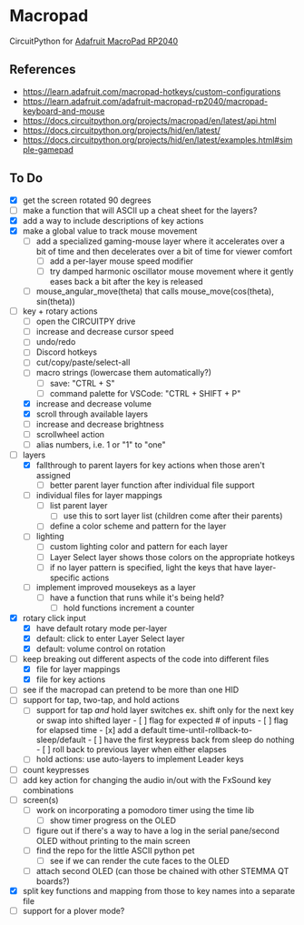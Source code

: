 # Macropad
CircuitPython for [Adafruit MacroPad RP2040](https://www.adafruit.com/product/5128)

## References
- https://learn.adafruit.com/macropad-hotkeys/custom-configurations
- https://learn.adafruit.com/adafruit-macropad-rp2040/macropad-keyboard-and-mouse
- https://docs.circuitpython.org/projects/macropad/en/latest/api.html
- https://docs.circuitpython.org/projects/hid/en/latest/
- https://docs.circuitpython.org/projects/hid/en/latest/examples.html#simple-gamepad

## To Do
- [x] get the screen rotated 90 degrees
- [ ] make a function that will ASCII up a cheat sheet for the layers?
- [x] add a way to include descriptions of key actions
- [x] make a global value to track mouse movement
    - [ ] add a specialized gaming-mouse layer where it accelerates over a bit of time and then decelerates over a bit of time for viewer comfort
        - [ ] add a per-layer mouse speed modifier
        - [ ] try damped harmonic oscillator mouse movement where it gently eases back a bit after the key is released
    - [ ] mouse_angular_move(theta) that calls mouse_move(cos(theta), sin(theta))
- [ ] key + rotary actions
    - [ ] open the CIRCUITPY drive
    - [ ] increase and decrease cursor speed
    - [ ] undo/redo
    - [ ] Discord hotkeys
    - [ ] cut/copy/paste/select-all
    - [ ] macro strings (lowercase them automatically?)
        - [ ] save: "CTRL + S"
        - [ ] command palette for VSCode: "CTRL + SHIFT + P"
    - [x] increase and decrease volume
    - [x] scroll through available layers
    - [ ] increase and decrease brightness
    - [ ] scrollwheel action
    - [ ] alias numbers, i.e.  1 or "1" to "one"
- [ ] layers
    - [x] fallthrough to parent layers for key actions when those aren't assigned
        - [ ] better parent layer function after individual file support
    - [ ] individual files for layer mappings
        - [ ] list parent layer
            - [ ] use this to sort layer list (children come after their parents)
        - [ ] define a color scheme and pattern for the layer
    - [ ] lighting
        - [ ] custom lighting color and pattern for each layer
        - [ ] Layer Select layer shows those colors on the appropriate hotkeys
        - [ ] if no layer pattern is specified, light the keys that have layer-specific actions
    - [ ] implement improved mousekeys as a layer
        - [ ] have a function that runs while it's being held?
            - [ ] hold functions increment a counter
- [x] rotary click input
    - [x] have default rotary mode per-layer
    - [x] default: click to enter Layer Select layer
    - [x] default: volume control on rotation
- [ ] keep breaking out different aspects of the code into different files
    - [x] file for layer mappings
    - [x] file for key actions
- [ ] see if the macropad can pretend to be more than one HID
- [ ] support for tap, two-tap, and hold actions
    - [ ] support for tap *and* hold layer switches
          ex. shift only for the next key or swap into shifted layer
          - [ ] flag for expected # of inputs
          - [ ] flag for elapsed time
          - [x] add a default time-until-rollback-to-sleep/default
              - [ ] have the first keypress back from sleep do nothing
          - [ ] roll back to previous layer when either elapses
    - [ ] hold actions: use auto-layers to implement Leader keys

- [ ] count keypresses
- [ ] add key action for changing the audio in/out
    with the FxSound key combinations
- [ ] screen(s)
    - [ ] work on incorporating a pomodoro timer using the time lib
        - [ ] show timer progress on the OLED
    - [ ] figure out if there's a way to have a log in the serial pane/second OLED without printing to the main screen
    - [ ] find the repo for the little ASCII python pet
        - [ ] see if we can render the cute faces to the OLED
    - [ ] attach second OLED (can those be chained with other STEMMA QT boards?)
- [x] split key functions and mapping from those to key names into a separate file
- [ ] support for a plover mode?